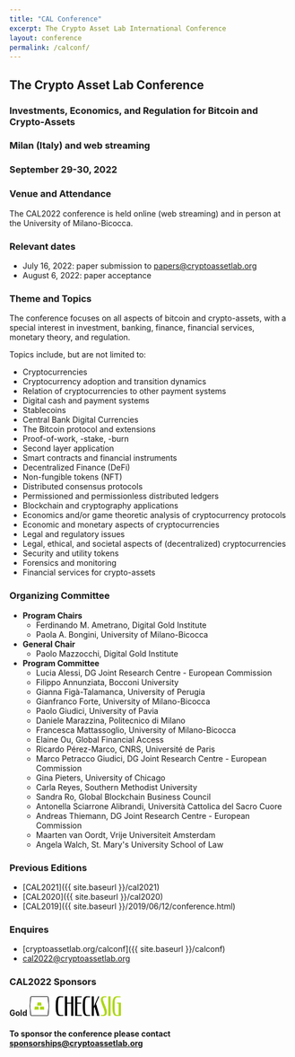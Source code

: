```yaml
---
title: "CAL Conference"
excerpt: The Crypto Asset Lab International Conference
layout: conference
permalink: /calconf/
---
```


<!--

![CAL2021](/img/cal2021/cal2021.jpg){:class="img-responsive"}

<a href="https://twitter.com/CryptoAssetLab">
  <img src="/img/cal2020/twitter.png" width="30" height="30%">
</a>
<a href="https://www.linkedin.com/events/the3ndcryptoassetlabconference6802637922232283136/">
  <img src="/img/cal2020/LinkedIn.png" width="30" height="30%">
</a>
<a href="https://www.facebook.com/events/1049598178901312">
  <img src="/img/cal2020/facebook.png" width="30" height="30%">
</a>
<a href="https://inomics.com/conference/the-crypto-asset-lab-conference-1512733">
  <img src="/img/cal2020/inomics.jpg" width="100" height="100%">
</a>
<a href="https://www.eventbrite.com/e/the-3nd-crypto-asset-lab-conference-registration-155774506743">
  <img src="/img/cal2020/eventbrite.png" width="30" height="30%">
</a>
<a href="https://www.eventbrite.com/e/the-3nd-crypto-asset-lab-conference-registration-155774506743" class="btn btn-primary btn-xl" text-align="right">Free Registration</a>

-->

## __The Crypto Asset Lab Conference__

### Investments, Economics, and Regulation for Bitcoin and Crypto-Assets

### Milan (Italy) and web streaming

### September 29-30, 2022

<!--
### Agenda is available at the [dedicated page]({{ site.baseurl }}/cal2021/)
-->

### Venue and Attendance

The CAL2022 conference is held online (web streaming) and in person at the University of Milano-Bicocca.
<!--
Attending the online conference is __free__, but __registration is required__.
For registration and ticketing see the
[Eventbrite conference page](https://www.eventbrite.com/e/the-3nd-crypto-asset-lab-conference-registration-155774506743).

In person attendance is limited for sanitary restrictions: in person tickets will be available
on the Eventbrite conference page starting from November 1.
-->

### Relevant dates

* July 16, 2022: paper submission to [papers@cryptoassetlab.org](mailto:papers@cryptoassetlab.org)
* August 6, 2022: paper acceptance

### Theme and Topics

The conference focuses on all aspects of bitcoin and crypto-assets,
with a special interest in investment, banking, finance, financial services, monetary theory, and regulation.

Topics include, but are not limited to:

* Cryptocurrencies
* Cryptocurrency adoption and transition dynamics
* Relation of cryptocurrencies to other payment systems
* Digital cash and payment systems
* Stablecoins
* Central Bank Digital Currencies
* The Bitcoin protocol and extensions
* Proof-of-work, -stake, -burn
* Second layer application
* Smart contracts and financial instruments
* Decentralized Finance (DeFi)
* Non-fungible tokens (NFT)
* Distributed consensus protocols
* Permissioned and permissionless distributed ledgers
* Blockchain and cryptography applications
* Economics and/or game theoretic analysis of cryptocurrency protocols
* Economic and monetary aspects of cryptocurrencies
* Legal and regulatory issues
* Legal, ethical, and societal aspects of (decentralized) cryptocurrencies
* Security and utility tokens
* Forensics and monitoring
* Financial services for crypto-assets

### Organizing Committee

* __Program Chairs__
  * Ferdinando M. Ametrano, Digital Gold Institute
  * Paola A. Bongini, University of Milano-Bicocca
* __General Chair__
  * Paolo Mazzocchi, Digital Gold Institute
* __Program Committee__
  * Lucia Alessi, DG Joint Research Centre - European Commission
  * Filippo Annunziata, Bocconi University
  * Gianna Figà-Talamanca, University of Perugia
  * Gianfranco Forte, University of Milano-Bicocca
  * Paolo Giudici, University of Pavia
  * Daniele Marazzina, Politecnico di Milano
  * Francesca Mattassoglio, University of Milano-Bicocca
  * Elaine Ou, Global Financial Access
  * Ricardo Pérez-Marco, CNRS, Université de Paris
  * Marco Petracco Giudici, DG Joint Research Centre - European Commission
  * Gina Pieters, University of Chicago
  * Carla Reyes, Southern Methodist University
  * Sandra Ro, Global Blockchain Business Council
  * Antonella Sciarrone Alibrandi, Università Cattolica del Sacro Cuore
  * Andreas Thiemann, DG Joint Research Centre - European Commission
  * Maarten van Oordt, Vrije Universiteit Amsterdam
  * Angela Walch, St. Mary's University School of Law

### Previous Editions

* [CAL2021]({{ site.baseurl }}/cal2021)
* [CAL2020]({{ site.baseurl }}/cal2020)
* [CAL2019]({{ site.baseurl }}/2019/06/12/conference.html)

### Enquires

* [cryptoassetlab.org/calconf]({{ site.baseurl }}/calconf)
* [cal2022@cryptoassetlab.org](mailto:cal2022@cryptoassetlab.org)

### CAL2022 Sponsors

__Gold__
[<img src="/img/cal2021/CheckSig - _Logo Colore Nero.png" height="35">](https://checksig.com)

#### To sponsor the conference please contact [sponsorships@cryptoassetlab.org](mailto:sponsorships@cryptoassetlab.org)
